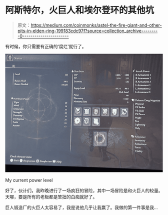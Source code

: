 # 阿斯特尔，火巨人和埃尔登环的其他坑

> 原文：<https://medium.com/coinmonks/astel-the-fire-giant-and-other-pits-in-elden-ring-199183cdc97f?source=collection_archive---------0----------------------->

有时候，你只需要有正确的‘腐烂’就行了。

![](img/f00b8588f8d45f2c6736c804dcc67e2b.png)

My current power level

好了，伙计们，我昨晚进行了一场疯狂的冒险，其中一场冒险是和火巨人的较量。天哪，要是所有的老板都是笨拙的白痴就好了。

巨人锻造厂的火巨人太容易了，我是说他几乎让我赢了。我做的第一件事是我…